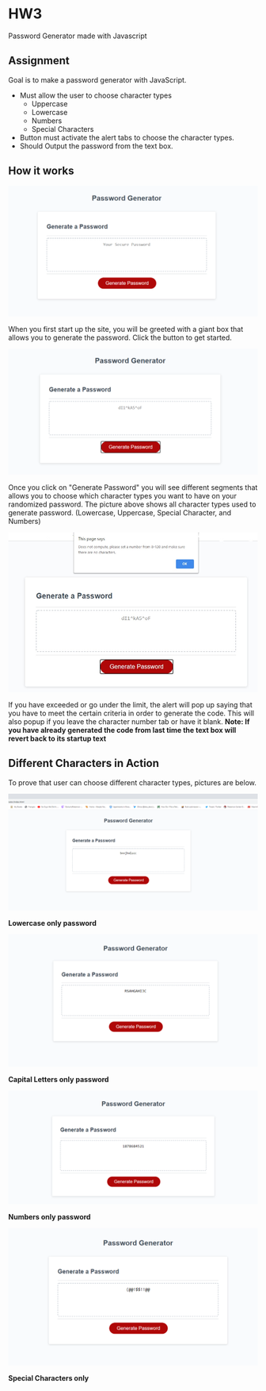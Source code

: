 # HW3
Password Generator made with Javascript

## Assignment

Goal is to make a password generator with JavaScript.
* Must allow the user to choose character types
    * Uppercase
    * Lowercase
    * Numbers
    * Special Characters
* Button must activate the alert tabs to choose the character types.
* Should Output the password from the text box.


## How it works

![Startup Page](ReadMeImages/startUp.png)

When you first start up the site, you will be greeted with a giant box that allows you to generate the password. Click the button to get started.

![Normal Page](ReadMeImages/normal.png)

Once you click on "Generate Password" you will see different segments that allows you to choose which character types you want to have on your randomized password.
The picture above shows all character types used to generate password. (Lowercase, Uppercase, Special Character, and Numbers)

![Fail Page](ReadMeImages/PopUp.jpg)

If you have exceeded or go under the limit, the alert will pop up saying that you have to meet the certain criteria in order to generate the code. This will also popup if
you leave the character number tab or have it blank. **Note: If you have already generated the code from last time the text box will revert back to its startup text**


## Different Characters in Action

To prove that user can choose different character types, pictures are below.

![Lower Page](ReadMeImages/lowerOnly.png)

**Lowercase only password**

![Capital Page](ReadMeImages/capitalOnly.png)

**Capital Letters only password**

![Number Page](ReadMeImages/numberOnly.png)

**Numbers only password**

![Special Page](ReadMeImages/specialOnly.png)

**Special Characters only**


